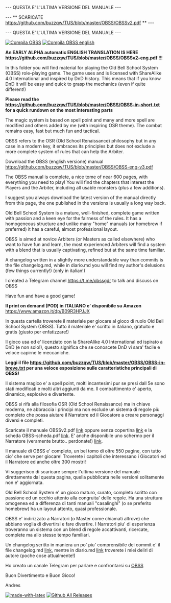 --- QUESTA E' L'ULTIMA VERSIONE DEL MANUALE ---

--- ** SCARICATE https://github.com/buzzqw/TUS/blob/master/OBSS/OBSSv2.pdf ** ---

--- QUESTA E' L'ULTIMA VERSIONE DEL MANUALE ---


[![Compila OBSS](https://github.com/buzzqw/TUS/actions/workflows/CompilaOBSSv2.yml/badge.svg)](https://github.com/buzzqw/TUS/actions/workflows/CompilaOBSSv2.yml)
[![Compila OBSS english](https://github.com/buzzqw/TUS/actions/workflows/compila_obss_eng.yml/badge.svg)](https://github.com/buzzqw/TUS/actions/workflows/compila_obss_eng.yml)


**An EARLY ALPHA automatic ENGLISH TRANSLATION IS HERE https://github.com/buzzqw/TUS/blob/master/OBSS/OBSSv2-eng.pdf** !!! 

In this folder you will find material for playing the Old Bell School System (OBSS) role-playing game.  The game uses and is licensed with ShareAlike 4.0 International and inspired by DnD history. This means that if you know DnD it will be easy and quick to grasp the mechanics (even if quite different!) 

**Please read the https://github.com/buzzqw/TUS/blob/master/OBSS/OBSS-in-short.txt for a quick rundown on the most interesting parts**

The magic system is based on spell point and many and more spell are modified and others added by me (with inspiring OSR theme). The combat remains easy, fast but much fun and tactical.

OBSS refers to the OSR (Old School Renaissance) philosophy but in any case in a modern key, it embraces its principles but does not exclude a more complete system of rules that can help the Arbiter.

Download the OBSS (english versione) manual https://github.com/buzzqw/TUS/blob/master/OBSS/OBSS-eng-v3.pdf 

The OBSS manual is complete, a nice tome of near 600 pages, with everything you need to play! You will find the chapters that interest the Players and the Arbiter, including all usable monsters (plus a few additions).

I suggest you always download the latest version of the manual directly from this page, the one published in the versions is usually a long way back.

Old Bell School System is a mature, well-finished, complete game written with passion and a keen eye for the fairness of the rules. It has a homogeneous structure and unlike many "home" manuals (or homebrew if preferred) it has a careful, almost professional layout.

OBSS is aimed at novice Arbiters (or Masters as called elsewhere) who want to have fun and learn, the most experienced Arbiters will find a system with a blend that is usually captivating, refined but at the same time familiar.

A changelog written in a slightly more understandable way than commits is the file changelog.md, while in diario.md you will find my author's delusions (few things currently!) (only in italian!)

I created a Telegram channel https://t.me/obssgdr to talk and discuss on OBSS

Have fun and have a good game!

**Il print on demand (POD) in ITALIANO e' disponibile su Amazon** https://www.amazon.it/dp/B09R3HPJJX

In questa cartella troverete il materiale per giocare al gioco di ruolo Old Bell School System (OBSS). Tutto il materiale e' scritto in italiano, gratuito e gratis (giusto per enfatizzare!)

Il gioco usa ed e' licenziato con la ShareAlike 4.0 International ed ispirato a DnD (e non solo!), questo significa che se conoscete DnD vi sara' facile e veloce capirne le meccaniche.

**Leggi il file https://github.com/buzzqw/TUS/blob/master/OBSS/OBSS-in-breve.txt per una veloce esposizione sulle caratteristiche principali di OBSS!**

Il sistema magico e' a spell point, molti incantesimi pur se presi dall 5e sono stati modificati e molti altri aggiunti da me. Il combattimento e' aperto, dinamico, esplosivo e divertente.

OBSS si rifà alla filosofia OSR (Old School Renaissance) ma in chiave moderna, ne abbraccia i principi ma non esclude un sistema di regole più completo che possa aiutare il Narratore ed il Giocatore a creare personaggi diversi e completi.

Scaricate il manuale OBSSv2.pdf [link](https://github.com/buzzqw/TUS/blob/master/OBSS/OBSSv2.pdf) oppure senza copertina [link](https://github.com/buzzqw/TUS/blob/master/OBSS/OBSSv2-nocopertina.pdf) e la scheda OBSS-scheda.pdf [link](https://github.com/buzzqw/TUS/blob/master/OBSS/OBSS-scheda.pdf).
E' anche disponibile uno schermo per il Narratore (veramente brutto.. perdonate!) [link](https://github.com/buzzqw/TUS/blob/master/OBSS/screenv2.pdf). 

Il manuale di OBSS e' completo, un bel tomo di oltre 550 pagine, con tutto cio' che serve per giocare! Troverete i capitoli che interessano i Giocatori ed il Narratore ed anche oltre 300 mostri!

Vi suggerisco di scaricare sempre l'ultima versione del manuale direttamente dal questa pagina, quella pubblicata nelle versioni solitamente non e' aggiornata.

Old Bell School System e' un gioco maturo, curato, completo scritto con passione ed un occhio attento alla congruita' delle regole. Ha una struttura omogenea ed a differenza di tanti manuali "casalinghi" (o se preferito homebrew) ha un layout attento, quasi professionale.

OBSS e' indirizzato a Narratori (o Master come chiamati altrove) che abbiano voglia di divertirsi e fare divertire. I Narratori piu' di esperienza troveranno un sistema con un blend di regole accattivanti, ricercate, complete ma allo stesso tempo familiari.

Un changelog scritto in maniera un po' piu' comprensibile dei commit e' il file changelog.md [link](https://github.com/buzzqw/TUS/blob/master/OBSS/changelog.md), mentre in diario.md [link](https://github.com/buzzqw/TUS/blob/master/diario.md) troverete i miei deliri di autore (poche cose attualmente!)

Ho creato un canale Telegram per parlare e confrontarsi su [OBSS](https://t.me/obssgdr)

Buon Divertimento e Buon Gioco!

Andres

[![made-with-latex](https://img.shields.io/badge/Made%20with-LaTeX-1f425f.svg)](https://www.latex-project.org/)  [![Github All Releases](https://img.shields.io/github/downloads/buzzqw/TUS/total.svg)]() 

